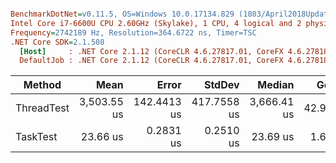 ``` ini

BenchmarkDotNet=v0.11.5, OS=Windows 10.0.17134.829 (1803/April2018Update/Redstone4)
Intel Core i7-6600U CPU 2.60GHz (Skylake), 1 CPU, 4 logical and 2 physical cores
Frequency=2742189 Hz, Resolution=364.6722 ns, Timer=TSC
.NET Core SDK=2.1.508
  [Host]     : .NET Core 2.1.12 (CoreCLR 4.6.27817.01, CoreFX 4.6.27818.01), 64bit RyuJIT
  DefaultJob : .NET Core 2.1.12 (CoreCLR 4.6.27817.01, CoreFX 4.6.27818.01), 64bit RyuJIT


```
|     Method |        Mean |       Error |      StdDev |      Median |   Gen 0 |  Gen 1 |  Gen 2 | Allocated |
|----------- |------------:|------------:|------------:|------------:|--------:|-------:|-------:|----------:|
| ThreadTest | 3,503.55 us | 142.4413 us | 417.7558 us | 3,666.41 us | 42.9688 | 3.9063 | 3.9063 |   2.73 KB |
|   TaskTest |    23.66 us |   0.2831 us |   0.2510 us |    23.69 us |  1.6785 |      - |      - |   2.03 KB |
